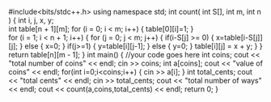 #include<bits/stdc++.h>
using namespace std;
int count( int S[], int m, int n ) 
{ 
    int i, j, x, y;  
    int table[n + 1][m]; 
    for (i = 0; i < m; i++) 
    {
    	table[0][i]=1;
	}   
    for (i = 1; i < n + 1; i++) 
    { 
        for (j = 0; j < m; j++) 
        {
            if(i-S[j] >= 0)
			{
				x=table[i-S[j]][j];
			}
			else
			{
				x=0;
			} 
			if(j>=1)
			{
				y=table[i][j-1];
			} 
			else
			{
			 	y=0;
			}
            table[i][j] = x + y; 
        } 
    } 
    return table[n][m - 1]; 
} 
int main()
{
	//your code goes here
	int coins;
	cout << "total number of coins" << endl;
	cin >> coins;
	int a[coins];
	cout << "value of coins" << endl;
	for(int i=0;i<coins;i++)
	{
		cin >> a[i];
	}
	int total_cents;
	cout << "total cents" << endl;
	cin >> total_cents;
	cout << "total number of ways" << endl;
	cout << count(a,coins,total_cents) << endl;
	return 0;
}
